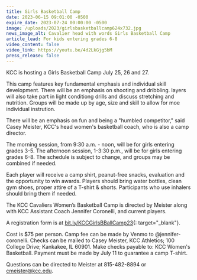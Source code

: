 ```yaml
---
title: Girls Basketball Camp
date: 2023-06-15 09:01:00 -0500
expire_date: 2023-07-24 00:00:00 -0500
image: /uploads/2023/girlsbasketballcamp624x732.jpg
news_image_alt: Cavalier head with words Girls Basketball Camp
article_lead: For kids entering grades 6-8
video_content: false
video_link: https://youtu.be/4d2LkGjg5bM
press_release: false
---
```

KCC is hosting a Girls Basketball Camp July 25, 26 and 27.

This camp features key fundamental emphasis and individual skill development. There will be an emphasis on shooting and dribbling. layers will also take part in light conditiong drills and discuss stretching and nutrition. Groups will be made up by age, size and skill to allow for moe individual instrution.&nbsp;

There will be an emphasis on fun and being a "humbled competitor," said Casey Meister, KCC's head women's basketball coach, who is also a camp director.

The morning session, from 9:30 a.m. - noon, will be for girls entering grades 3-5. The afternoon session, 1-3:30 p.m., will be for girls entering grades 6-8. The schedule is subject to change, and groups may be combined if needed.&nbsp;

Each player will receive a camp shirt, peanut-free snacks, evaluation and the opportunity to win awards. Players should bring water bottles, clean gym shoes, proper attire of a T-shirt & shorts. Participants who use inhalers should bring them if needed.&nbsp;

The KCC Cavaliers Women’s Basketball Camp is directed by Meister along with KCC Assistant Coach Jennifer Coronelli, and current players.

A registration form is at [bit.ly/KCCGirlsBBallCamp23](){: target="_blank"}.&nbsp;

Cost is $75 per person.&nbsp;Camp fee can be made by Venmo to @jennifer-coronelli. Checks can be mailed to&nbsp;Casey Meister, KCC Athletics; 100 College Drive; Kankakee, IL 60901.&nbsp;Make checks payable to: KCC Women's Basketball. Payment must be made by July 11 to guarantee a camp T-shirt.

Questions can be directed to Meister at 815-482-8894 or [cmeister@kcc.edu](mailto:cmeister@kcc.edu).